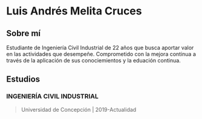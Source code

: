 # Luis Andrés Melita Cruces

## Sobre mí

Estudiante de Ingeniería Civil Industrial de 22 años que busca aportar valor en las actividades que desempeñe. Comprometido con la mejora continua a través de la aplicación de sus conociemientos y la eduación continua.

## Estudios

### **INGENIERÍA CIVIL INDUSTRIAL**

> Universidad de Concepción | 2019-Actualidad
